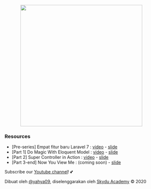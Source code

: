 <p align="center"><img src="https://academy.skydu.id/wp-content/uploads/2020/04/logo-skydu-academy-dark.png" width="400"></p>

### Resources

-  [Pre-series] Empat fitur baru Laravel 7 : [video](https://www.youtube.com/watch?v=P-8JHyT6vaI) - [slide](https://drive.google.com/open?id=1YkCHYZVnGqq_IkSPf1f13hj5RdH-506ktMYzZ42ZXQQ)
-  [Part 1] Do Magic With Eloquent Model : [video](https://www.youtube.com/watch?v=BzFU1UFoP7Q) - [slide](https://drive.google.com/open?id=1wOHwruQlACV_nTt7FTu_muDQB9oOxSXjmH3pLT_x0PI)
-  [Part 2] Super Controller in Action : [video](https://www.youtube.com/watch?v=wJWczqTJl3Y) - [slide](https://drive.google.com/open?id=1qWSczRNrxG6g5gaX7-mv0Teo-ruafiKTOFqUQ5MTQRE)
-  [Part 3-end] Now You View Me : (coming soon) - [slide](https://docs.google.com/presentation/d/1MjjERcL1sFeAeEEQ8-GrPOLOnSkPyrvMcNXFRe0o8hI/edit?usp=sharing)

Subscribe our [Youtube channel](https://www.youtube.com/channel/UCrK84KERpFEhlxKAOAViP4g)! 💕

Dibuat oleh [@yahya09](https://github.com/yahya09), diselenggarakan oleh [Skydu Academy](https://academy.skydu.id) &copy; 2020
